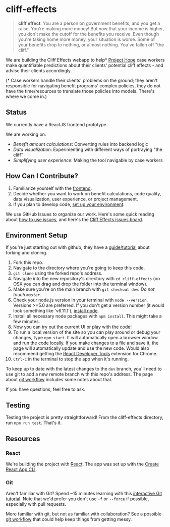 # cliff-effects

> **cliff effect**: You are a person on government benefits, and you get a raise.  You're making more money!  But now that your income is higher, you don't make the cutoff for the benefits you receive.  Even though you're taking home more money, your situation is worse. Some of your benefits drop to nothing, or almost nothing. You've fallen off "the cliff."

We are building the Cliff Effects webapp to help* [Project Hope](http://www.prohope.org/about/) case workers make quantifiable predictions about their clients' potential cliff effects - and advise their clients accordingly.  

(* Case workers handle their clients' problems on the ground; they aren't responsible for navigating benefit programs' complex policies, they do not have the time/resources to translate those policies into models. There's where we come in.)


## Status
We currently have a ReactJS frontend prototype.

We are working on:

- *Benefit amount calculations*: Converting rules into backend logic
- *Data visualization*: Experimenting with different ways of portraying "the cliff"
- *Simplifying user experience*: Making the tool navigable by case workers


## How Can I Contribute?

1. Familiarize yourself with the [frontend](https://codeforboston.github.io/cliff-effects/#/).
2. Decide whether you want to work on benefit calculations, code quality, data visualization, user experience, or project management.
3. If you plan to develop code, [set up your environment](#environment-setup).

We use GitHub Issues to organize our work.  Here's some quick reading about [how to use issues](https://guides.github.com/features/issues/), and here's the [Cliff Effects issues board](https://github.com/codeforboston/cliff-effects/milestone/1).


## Environment Setup
If you're just starting out with github, they have a [guide/tutorial](https://help.github.com/articles/fork-a-repo/) about forking and cloning.

1. Fork this repo.
2. Navigate to the directory where you're going to keep this code.
3. `git clone` using the forked repo's address.
4. Navigate into the new repository's directory with `cd cliff-effects` (on OSX you can drag and drop the folder into the terminal window).
5. Make sure you're on the main branch with `git checkout dev`.  *Do not touch `master`.*
6. Check your node.js version in your terminal with `node --version`. Versions >=5.0 are preferred. If you don't get a version number (it would look something like 'v6.11.1'), [install node](https://nodejs.org/en/).
7. Install all necessary node packages with `npm install`. This might take a few minutes.
8. Now you can try out the current UI or play with the code!
9. To run a local version of the site so you can play around or debug your changes, type `npm start`. It will automatically open a browser window and run the code locally. If you make changes to a file and save it, the page will automatically update and use the new code. Would also recommend getting the [React Developer Tools](https://www.google.com/url?sa=t&rct=j&q=&esrc=s&source=web&cd=4&cad=rja&uact=8&ved=0ahUKEwiZ__6Vg_jVAhWQ14MKHczrDtoQFgg4MAM&url=https%3A%2F%2Fchrome.google.com%2Fwebstore%2Fdetail%2Freact-developer-tools%2Ffmkadmapgofadopljbjfkapdkoienihi%3Fhl%3Den&usg=AFQjCNEv0udXgBoaukzJa59I_vufhScUbQ) extension for Chrome.
10. `Ctrl-C` in the terminal to stop the app when it's running.

To keep up to date with the latest changes to the `dev` branch, you'll need to use git to add a new remote branch with this repo's address. The page about [git workflow](https://github.com/codeforboston/cliff-effects/wiki/Git-Workflow) includes some notes about that.

If you have questions, feel free to ask.

## Testing

Testing the project is pretty straightforward! From the cliff-effects directory, run `npm run test`. That's it.

## Resources

### React

We're building the project with [React](https://facebook.github.io/react/docs/react-api.html). The app was set up with the [Create React App CLI](https://github.com/facebookincubator/create-react-app/blob/master/packages/react-scripts/template/README.md).

### Git

Aren't familiar with Git?  Spend ~15 minutes learning with this [interactive Git tutorial](https://try.github.io/levels/1/challenges/1). Note that we'd prefer you don't use `-f` or `--force` if possible, especially with pull requests.

More familiar with git, but not as familiar with collaboration? See a possible [git workflow](https://github.com/codeforboston/cliff-effects/wiki/Git-Workflow) that could help keep things from getting messy.
